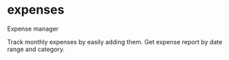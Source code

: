 # expenses
Expense manager

Track monthly expenses by easily adding them. 
Get expense report by date range and category. 


